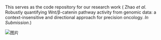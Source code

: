 This serves as the code repository for our research work ( Zhao *et al*. Robustly quantifying Wnt/β-catenin pathway activity from genomic data: a context-insensitive and directional approach for precision oncology. *In Submission*.)

![图片](https://github.com/user-attachments/assets/e9e87986-299d-464f-8cd9-15eb0880a77b)
